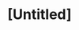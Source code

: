 ---
pid: mx20
title: "[Untitled]"
location_transcription: 
coordinates: "[-75.225400339102, 39.95264025972]"
zipcode: 
gen_neighborhood: 
neighborhood: 
outside_phl: 
age: 
age_range: 
instagram: 
image_file_name: mx_20.jpg
proposal_transcription: 
topic: Education
topic_summary: '0'
type: Other No Form
keywords_other: 
credit: Sadhira Scoody
image_labels: A school building surrounded by flowers
twitter: 
facebook: 
permalink: "/monuments/mx20/"
layout: item-page
---